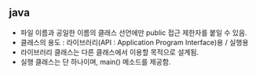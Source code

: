 ## java
- 파일 이름과 공일한 이름의 클래스 선언에만 public 접근 제한자를 붙일 수 있음.
- 클래스의 용도 : 라이브러리(API : Application Program Interface)용 / 실행용
- 라이브러리 클래스는 다른 클래스에서 이용할 목적으로 설계됨.
- 실행 클래스는 단 하나이며, main() 메소드를 제공함.
